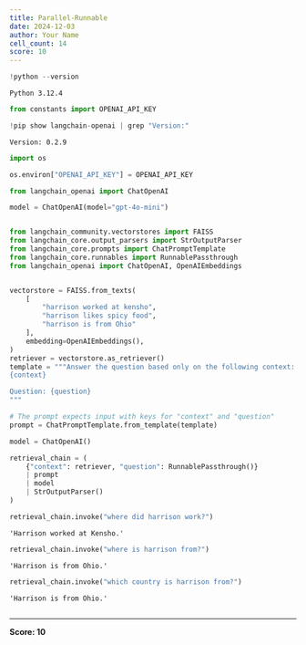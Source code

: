 ```yaml
---
title: Parallel-Runnable
date: 2024-12-03
author: Your Name
cell_count: 14
score: 10
---
```


```python
!python --version
```

    Python 3.12.4



```python
from constants import OPENAI_API_KEY
```


```python
!pip show langchain-openai | grep "Version:"
```

    Version: 0.2.9



```python
import os
```


```python
os.environ["OPENAI_API_KEY"] = OPENAI_API_KEY
```


```python
from langchain_openai import ChatOpenAI

model = ChatOpenAI(model="gpt-4o-mini")
```


```python

```


```python
from langchain_community.vectorstores import FAISS
from langchain_core.output_parsers import StrOutputParser
from langchain_core.prompts import ChatPromptTemplate
from langchain_core.runnables import RunnablePassthrough
from langchain_openai import ChatOpenAI, OpenAIEmbeddings
```


```python

```


```python
vectorstore = FAISS.from_texts(
    [
        "harrison worked at kensho",
        "harrison likes spicy food",
        "harrison is from Ohio"
    ], 
    embedding=OpenAIEmbeddings(),
)
retriever = vectorstore.as_retriever()
template = """Answer the question based only on the following context:
{context}

Question: {question}
"""

# The prompt expects input with keys for "context" and "question"
prompt = ChatPromptTemplate.from_template(template)

model = ChatOpenAI()

retrieval_chain = (
    {"context": retriever, "question": RunnablePassthrough()}
    | prompt
    | model
    | StrOutputParser()
)
```


```python
retrieval_chain.invoke("where did harrison work?")
```




    'Harrison worked at Kensho.'




```python
retrieval_chain.invoke("where is harrison from?")
```




    'Harrison is from Ohio.'




```python
retrieval_chain.invoke("which country is harrison from?")
```




    'Harrison is from Ohio.'




```python

```


---
**Score: 10**